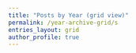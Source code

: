 ```yaml
---
title: "Posts by Year (grid view)"
permalink: /year-archive-grid/s
entries_layout: grid
author_profile: true
---
```

